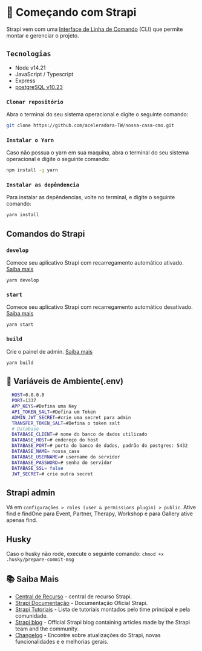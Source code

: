 # 🚀 Começando com Strapi

  Strapi vem com uma [Interface de Linha de Comando](https://docs.strapi.io/developer-docs/latest/developer-resources/cli/CLI.html) (CLI) que permite montar e gerenciar o projeto.

## `Tecnologias`

- Node v14.21
- JavaScript / Typescript
- Express
- [postgreSQL v10.23](https://www.postgresql.org/download/)

### `Clonar repositório`

  Abra o terminal do seu sistema operacional e digite o seguinte comando:

  ```bash
  git clone https://github.com/aceleradora-TW/nossa-casa-cms.git
  ```
  ### `Instalar o Yarn`

  Caso não possua o yarn em sua maquína, abra o terminal do seu sistema operacional e digite o seguinte comando:

  ```bash
  npm install -g yarn
  ```
  
 ### `Instalar as depêndencia`
 
 Para instalar as depêndencias, volte no terminal, e digite o seguinte comando:
 
  ```bash
  yarn install
  ```

##  Comandos do Strapi
### `develop`

Comece seu aplicativo Strapi com recarregamento automático ativado. [Saiba mais](https://docs.strapi.io/developer-docs/latest/developer-resources/cli/CLI.html#strapi-develop)

```
yarn develop
```

### `start`

Comece seu aplicativo Strapi com recarregamento automático desativado. [Saiba mais](https://docs.strapi.io/developer-docs/latest/developer-resources/cli/CLI.html#strapi-start)

```
yarn start
```

### `build`

Crie o painel de admin. [Saiba mais](https://docs.strapi.io/developer-docs/latest/developer-resources/cli/CLI.html#strapi-build)

```
yarn build
```

## 🔧 Variáveis de Ambiente(.env)
```bash
  HOST=0.0.0.0
  PORT=1337
  APP_KEYS=#Defina uma Key
  API_TOKEN_SALT=#Defina um Token
  ADMIN_JWT_SECRET=#crie uma secret para admin
  TRANSFER_TOKEN_SALT=#Defina o token salt
  # Database
  DATABASE_CLIENT=# nome do banco de dados utilizado
  DATABASE_HOST=# endereço do host
  DATABASE_PORT=# porta do banco de dados, padrão do postgres: 5432
  DATABASE_NAME= nossa_casa
  DATABASE_USERNAME=# username do servidor
  DATABASE_PASSWORD=# senha do servidor
  DATABASE_SSL= false
  JWT_SECRET=# crie outra secret

```

## Strapi admin
Vá em `configurações > roles (user & permissions plugin) > public`.
Ative find e findOne para Event, Partner, Therapy, Workshop e para Gallery ative apenas find.

## Husky
Caso o husky não rode, execute o seguinte comando:
```chmod +x .husky/prepare-commit-msg```

## 📚 Saiba Mais

- [Central de Recurso](https://strapi.io/resource-center) - central de recurso Strapi.
- [Strapi Documentação](https://docs.strapi.io) - Documentação Oficial Strapi.
- [Strapi Tutoriais](https://strapi.io/tutorials) - Lista de tutoriais montados pelo time principal e pela comunidade.
- [Strapi blog](https://docs.strapi.io) - Official Strapi blog containing articles made by the Strapi team and the community.
- [Changelog](https://strapi.io/changelog) - Encontre sobre atualizações do Strapi, novas funcionalidades e e melhorias gerais.


